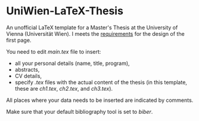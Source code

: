 # UniWien-LaTeX-Thesis
An unofficial LaTeX template for a Master's Thesis at the University of Vienna (Universität Wien). I meets the [requirements](https://ssc-sozialwissenschaften.univie.ac.at/formulare/for-prref/) for the design of the first page.

You need to edit *main.tex* file to insert:

- all your personal details (name, title, program),
- abstracts,
- CV details,
- specify *.tex* files with the actual content of the thesis (in this template, these are *ch1.tex*, *ch2.tex*, and *ch3.tex*).

All places where your data needs to be inserted are indicated by comments.

Make sure that your default bibliography tool is set to *biber*.
